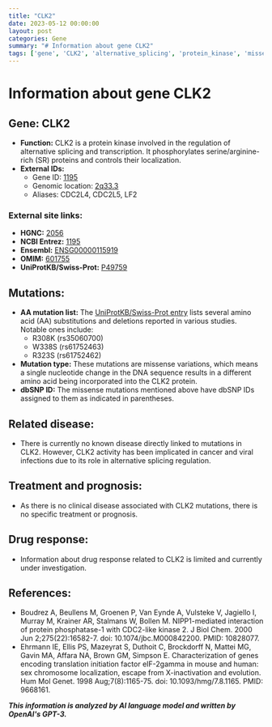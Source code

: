 ```yaml
---
title: "CLK2"
date: 2023-05-12 00:00:00
layout: post
categories: Gene
summary: "# Information about gene CLK2"
tags: ['gene', 'CLK2', 'alternative_splicing', 'protein_kinase', 'missense_mutations', 'cancer', 'viral_infections', 'drug_response']
---
```


# Information about gene CLK2

## Gene: CLK2
- **Function:** CLK2 is a protein kinase involved in the regulation of alternative splicing and transcription. It phosphorylates serine/arginine-rich (SR) proteins and controls their localization.
- **External IDs:** 
    - Gene ID: [1195]([Click](https://www.ncbi.nlm.nih.gov/gene/1195))
    - Genomic location: [2q33.3]([Click](https://www.ncbi.nlm.nih.gov/gene/1195#location))
    - Aliases: CDC2L4, CDC2L5, LF2

### External site links:
- **HGNC:** [2056]([Click](https://www.genenames.org/data/gene-symbol-report/#!/hgnc_id/HGNC:2056))
- **NCBI Entrez:** [1195]([Click](https://www.ncbi.nlm.nih.gov/gene/1195))
- **Ensembl:** [ENSG00000115919]([Click](https://www.ensembl.org/Homo_sapiens/Gene/Summary?db=core;g=ENSG00000115919;r=2:202330473-202341037))
- **OMIM:** [601755]([Click](https://www.omim.org/entry/601755))
- **UniProtKB/Swiss-Prot:** [P49759]([Click](https://www.uniprot.org/uniprot/P49759))

## Mutations:
- **AA mutation list:** The [UniProtKB/Swiss-Prot entry]([Click](https://www.uniprot.org/uniprot/P49759)) lists several amino acid (AA) substitutions and deletions reported in various studies. Notable ones include:
    - R308K (rs35060700)
    - W338S (rs61752463)
    - R323S (rs61752462)
- **Mutation type:** These mutations are missense variations, which means a single nucleotide change in the DNA sequence results in a different amino acid being incorporated into the CLK2 protein.
- **dbSNP ID:** The missense mutations mentioned above have dbSNP IDs assigned to them as indicated in parentheses.

## Related disease:
- There is currently no known disease directly linked to mutations in CLK2. However, CLK2 activity has been implicated in cancer and viral infections due to its role in alternative splicing regulation.

## Treatment and prognosis:
- As there is no clinical disease associated with CLK2 mutations, there is no specific treatment or prognosis.

## Drug response:
- Information about drug response related to CLK2 is limited and currently under investigation.

## References:
- Boudrez A, Beullens M, Groenen P, Van Eynde A, Vulsteke V, Jagiello I, Murray M, Krainer AR, Stalmans W, Bollen M. NIPP1-mediated interaction of protein phosphatase-1 with CDC2-like kinase 2. J Biol Chem. 2000 Jun 2;275(22):16582-7. doi: 10.1074/jbc.M000842200. PMID: 10828077.
- Ehrmann IE, Ellis PS, Mazeyrat S, Duthoit C, Brockdorff N, Mattei MG, Gavin MA, Affara NA, Brown GM, Simpson E. Characterization of genes encoding translation initiation factor eIF-2gamma in mouse and human: sex chromosome localization, escape from X-inactivation and evolution. Hum Mol Genet. 1998 Aug;7(8):1165-75. doi: 10.1093/hmg/7.8.1165. PMID: 9668161.

**_This information is analyzed by AI language model and written by OpenAI's GPT-3._**